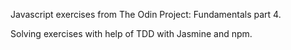 Javascript exercises from The Odin Project: Fundamentals part 4.

Solving exercises with help of TDD with Jasmine and npm.

